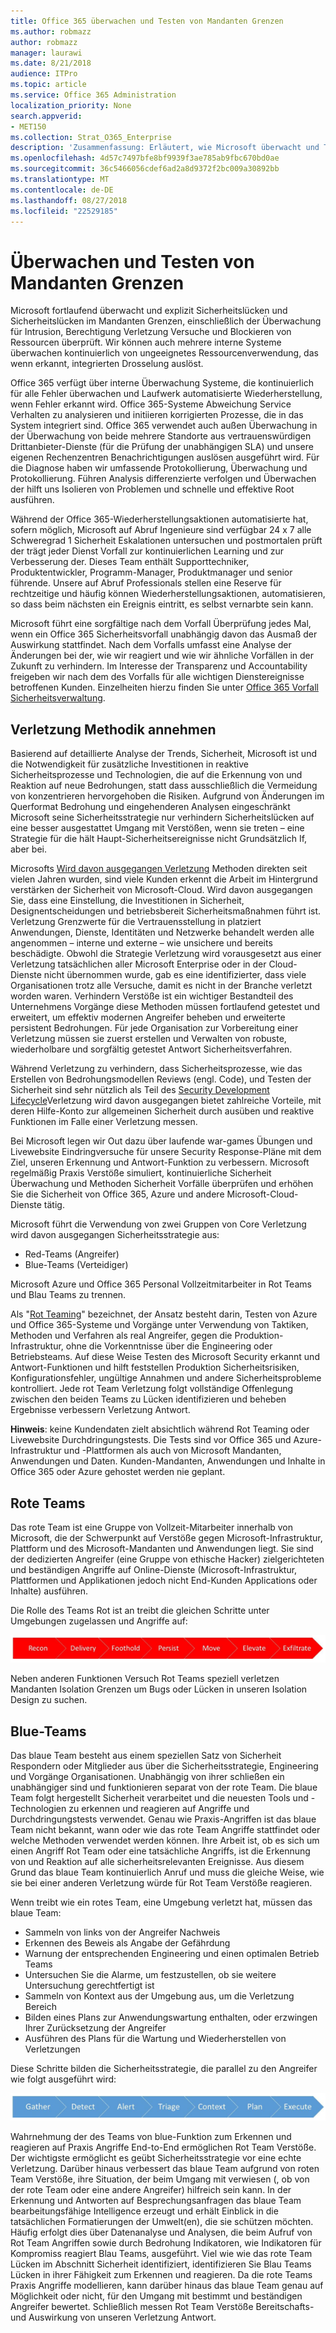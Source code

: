 ```yaml
---
title: Office 365 überwachen und Testen von Mandanten Grenzen
ms.author: robmazz
author: robmazz
manager: laurawi
ms.date: 8/21/2018
audience: ITPro
ms.topic: article
ms.service: Office 365 Administration
localization_priority: None
search.appverid:
- MET150
ms.collection: Strat_O365_Enterprise
description: 'Zusammenfassung: Erläutert, wie Microsoft überwacht und Tests Mandanten Grenzen für Office 365.'
ms.openlocfilehash: 4d57c7497bfe8bf9939f3ae785ab9fbc670bd0ae
ms.sourcegitcommit: 36c5466056cdef6ad2a8d9372f2bc009a30892bb
ms.translationtype: MT
ms.contentlocale: de-DE
ms.lasthandoff: 08/27/2018
ms.locfileid: "22529185"
---
```

# <a name="monitoring-and-testing-tenant-boundaries"></a>Überwachen und Testen von Mandanten Grenzen
Microsoft fortlaufend überwacht und explizit Sicherheitslücken und Sicherheitslücken im Mandanten Grenzen, einschließlich der Überwachung für Intrusion, Berechtigung Verletzung Versuche und Blockieren von Ressourcen überprüft. Wir können auch mehrere interne Systeme überwachen kontinuierlich von ungeeignetes Ressourcenverwendung, das wenn erkannt, integrierten Drosselung auslöst.

Office 365 verfügt über interne Überwachung Systeme, die kontinuierlich für alle Fehler überwachen und Laufwerk automatisierte Wiederherstellung, wenn Fehler erkannt wird. Office 365-Systeme Abweichung Service Verhalten zu analysieren und initiieren korrigierten Prozesse, die in das System integriert sind. Office 365 verwendet auch außen Überwachung in der Überwachung von beide mehrere Standorte aus vertrauenswürdigen Drittanbieter-Dienste (für die Prüfung der unabhängigen SLA) und unsere eigenen Rechenzentren Benachrichtigungen auslösen ausgeführt wird. Für die Diagnose haben wir umfassende Protokollierung, Überwachung und Protokollierung. Führen Analysis differenzierte verfolgen und Überwachen der hilft uns Isolieren von Problemen und schnelle und effektive Root ausführen.

Während der Office 365-Wiederherstellungsaktionen automatisierte hat, sofern möglich, Microsoft auf Abruf Ingenieure sind verfügbar 24 x 7 alle Schweregrad 1 Sicherheit Eskalationen untersuchen und postmortalen prüft der trägt jeder Dienst Vorfall zur kontinuierlichen Learning und zur Verbesserung der. Dieses Team enthält Supporttechniker, Produktentwickler, Programm-Manager, Produktmanager und senior führende. Unsere auf Abruf Professionals stellen eine Reserve für rechtzeitige und häufig können Wiederherstellungsaktionen, automatisieren, so dass beim nächsten ein Ereignis eintritt, es selbst vernarbte sein kann.

Microsoft führt eine sorgfältige nach dem Vorfall Überprüfung jedes Mal, wenn ein Office 365 Sicherheitsvorfall unabhängig davon das Ausmaß der Auswirkung stattfindet. Nach dem Vorfalls umfasst eine Analyse der Änderungen bei der, wie wir reagiert und wie wir ähnliche Vorfällen in der Zukunft zu verhindern. Im Interesse der Transparenz und Accountability freigeben wir nach dem des Vorfalls für alle wichtigen Dienstereignisse betroffenen Kunden. Einzelheiten hierzu finden Sie unter [Office 365 Vorfall Sicherheitsverwaltung](http://aka.ms/Office365SIM).

## <a name="assume-breach-methodology"></a>Verletzung Methodik annehmen
Basierend auf detaillierte Analyse der Trends, Sicherheit, Microsoft ist und die Notwendigkeit für zusätzliche Investitionen in reaktive Sicherheitsprozesse und Technologien, die auf die Erkennung von und Reaktion auf neue Bedrohungen, statt dass ausschließlich die Vermeidung von konzentrieren hervorgehoben die Risiken. Aufgrund von Änderungen im Querformat Bedrohung und eingehenderen Analysen eingeschränkt Microsoft seine Sicherheitsstrategie nur verhindern Sicherheitslücken auf eine besser ausgestattet Umgang mit Verstößen, wenn sie treten – eine Strategie für die hält Haupt-Sicherheitsereignisse nicht Grundsätzlich If, aber bei.

Microsofts [Wird davon ausgegangen Verletzung](https://www.microsoft.com/en-us/TrustCenter/Security/default.aspx) Methoden direkten seit vielen Jahren wurden, sind viele Kunden erkennt die Arbeit im Hintergrund verstärken der Sicherheit von Microsoft-Cloud. Wird davon ausgegangen Sie, dass eine Einstellung, die Investitionen in Sicherheit, Designentscheidungen und betriebsbereit Sicherheitsmaßnahmen führt ist. Verletzung Grenzwerte für die Vertrauensstellung in platziert Anwendungen, Dienste, Identitäten und Netzwerke behandelt werden alle angenommen – interne und externe – wie unsichere und bereits beschädigte. Obwohl die Strategie Verletzung wird vorausgesetzt aus einer Verletzung tatsächlichen aller Microsoft Enterprise oder in der Cloud-Dienste nicht übernommen wurde, gab es eine identifizierter, dass viele Organisationen trotz alle Versuche, damit es nicht in der Branche verletzt worden waren. Verhindern Verstöße ist ein wichtiger Bestandteil des Unternehmens Vorgänge diese Methoden müssen fortlaufend getestet und erweitert, um effektiv modernen Angreifer beheben und erweiterte persistent Bedrohungen. Für jede Organisation zur Vorbereitung einer Verletzung müssen sie zuerst erstellen und Verwalten von robuste, wiederholbare und sorgfältig getestet Antwort Sicherheitsverfahren.

Während Verletzung zu verhindern, dass Sicherheitsprozesse, wie das Erstellen von Bedrohungsmodellen Reviews (engl. Code), und Testen der Sicherheit sind sehr nützlich als Teil des [Security Development Lifecycle](http://www.microsoft.com/security/sdl/default.aspx)Verletzung wird davon ausgegangen bietet zahlreiche Vorteile, mit deren Hilfe-Konto zur allgemeinen Sicherheit durch ausüben und reaktive Funktionen im Falle einer Verletzung messen.

Bei Microsoft legen wir Out dazu über laufende war-games Übungen und Livewebsite Eindringversuche für unsere Security Response-Pläne mit dem Ziel, unseren Erkennung und Antwort-Funktion zu verbessern. Microsoft regelmäßig Praxis Verstöße simuliert, kontinuierliche Sicherheit Überwachung und Methoden Sicherheit Vorfälle überprüfen und erhöhen Sie die Sicherheit von Office 365, Azure und andere Microsoft-Cloud-Dienste tätig.

Microsoft führt die Verwendung von zwei Gruppen von Core Verletzung wird davon ausgegangen Sicherheitsstrategie aus:
- Red-Teams (Angreifer)
- Blue-Teams (Verteidiger)

Microsoft Azure und Office 365 Personal Vollzeitmitarbeiter in Rot Teams und Blau Teams zu trennen.

Als "[Rot Teaming](http://go.microsoft.com/fwlink/?linkid=518599)" bezeichnet, der Ansatz besteht darin, Testen von Azure und Office 365-Systeme und Vorgänge unter Verwendung von Taktiken, Methoden und Verfahren als real Angreifer, gegen die Produktion-Infrastruktur, ohne die Vorkenntnisse über die Engineering oder Betriebsteams. Auf diese Weise Testen des Microsoft Security erkannt und Antwort-Funktionen und hilft feststellen Produktion Sicherheitsrisiken, Konfigurationsfehler, ungültige Annahmen und andere Sicherheitsprobleme kontrolliert. Jede rot Team Verletzung folgt vollständige Offenlegung zwischen den beiden Teams zu Lücken identifizieren und beheben Ergebnisse verbessern Verletzung Antwort.

**Hinweis**: keine Kundendaten zielt absichtlich während Rot Teaming oder Livewebsite Durchdringungstests. Die Tests sind vor Office 365 und Azure-Infrastruktur und -Plattformen als auch von Microsoft Mandanten, Anwendungen und Daten. Kunden-Mandanten, Anwendungen und Inhalte in Office 365 oder Azure gehostet werden nie geplant.

## <a name="red-teams"></a>Rote Teams
Das rote Team ist eine Gruppe von Vollzeit-Mitarbeiter innerhalb von Microsoft, die der Schwerpunkt auf Verstöße gegen Microsoft-Infrastruktur, Plattform und des Microsoft-Mandanten und Anwendungen liegt. Sie sind der dedizierten Angreifer (eine Gruppe von ethische Hacker) zielgerichteten und beständigen Angriffe auf Online-Dienste (Microsoft-Infrastruktur, Plattformen und Applikationen jedoch nicht End-Kunden Applications oder Inhalte) ausführen.

Die Rolle des Teams Rot ist an treibt die gleichen Schritte unter Umgebungen zugelassen und Angriffe auf:
 
![Verletzung Phasen](media/office-365-isolation-breach-stages.png)

Neben anderen Funktionen Versuch Rot Teams speziell verletzen Mandanten Isolation Grenzen um Bugs oder Lücken in unseren Isolation Design zu suchen.

## <a name="blue-teams"></a>Blue-Teams
Das blaue Team besteht aus einem speziellen Satz von Sicherheit Respondern oder Mitglieder aus über die Sicherheitsstrategie, Engineering und Vorgänge Organisationen. Unabhängig von ihrer schließen ein unabhängiger sind und funktionieren separat von der rote Team. Die blaue Team folgt hergestellt Sicherheit verarbeitet und die neuesten Tools und -Technologien zu erkennen und reagieren auf Angriffe und Durchdringungstests verwendet. Genau wie Praxis-Angriffen ist das blaue Team nicht bekannt, wann oder wie das rote Team Angriffe stattfindet oder welche Methoden verwendet werden können. Ihre Arbeit ist, ob es sich um einen Angriff Rot Team oder eine tatsächliche Angriffs, ist die Erkennung von und Reaktion auf alle sicherheitsrelevanten Ereignisse. Aus diesem Grund das blaue Team kontinuierlich Anruf und muss die gleiche Weise, wie sie bei einer anderen Verletzung würde für Rot Team Verstöße reagieren.

Wenn treibt wie ein rotes Team, eine Umgebung verletzt hat, müssen das blaue Team:
- Sammeln von links von der Angreifer Nachweis
- Erkennen des Beweis als Angabe der Gefährdung
- Warnung der entsprechenden Engineering und einen optimalen Betrieb Teams
- Untersuchen Sie die Alarme, um festzustellen, ob sie weitere Untersuchung gerechtfertigt ist
- Sammeln von Kontext aus der Umgebung aus, um die Verletzung Bereich
- Bilden eines Plans zur Anwendungswartung enthalten, oder erzwingen Ihrer Zurücksetzung der Angreifer
- Ausführen des Plans für die Wartung und Wiederherstellen von Verletzungen

Diese Schritte bilden die Sicherheitsstrategie, die parallel zu den Angreifer wie folgt ausgeführt wird:
 
![Verletzung Antwortphasen](media/office-365-isolation-breach-response-stages.png)

Wahrnehmung der des Teams von blue-Funktion zum Erkennen und reagieren auf Praxis Angriffe End-to-End ermöglichen Rot Team Verstöße. Der wichtigste ermöglicht es geübt Sicherheitsstrategie vor eine echte Verletzung. Darüber hinaus verbessert das blaue Team aufgrund von roten Team Verstöße, ihre Situation, der beim Umgang mit verwiesen (, ob von der rote Team oder eine andere Angreifer) hilfreich sein kann. In der Erkennung und Antworten auf Besprechungsanfragen das blaue Team bearbeitungsfähige Intelligence erzeugt und erhält Einblick in die tatsächlichen Formatierungen der Umwelt(en), die sie schützen möchten. Häufig erfolgt dies über Datenanalyse und Analysen, die beim Aufruf von Rot Team Angriffen sowie durch Bedrohung Indikatoren, wie Indikatoren für Kompromiss reagiert Blau Teams, ausgeführt. Viel wie wie das rote Team Lücken im Abschnitt Sicherheit identifiziert, identifizieren Sie Blau Teams Lücken in ihrer Fähigkeit zum Erkennen und reagieren. Da die rote Teams Praxis Angriffe modellieren, kann darüber hinaus das blaue Team genau auf Möglichkeit oder nicht, für den Umgang mit bestimmt und beständigen Angreifer bewertet. Schließlich messen Rot Team Verstöße Bereitschafts- und Auswirkung von unseren Verletzung Antwort.
